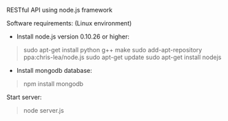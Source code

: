 RESTful API using node.js framework

Software requirements: (Linux environment)

 - Install node.js version 0.10.26 or higher:
  
  > sudo apt-get install python g++ make
  > sudo add-apt-repository ppa:chris-lea/node.js
  > sudo apt-get update
  > sudo apt-get install nodejs

 - Install mongodb database: 

  >npm install mongodb


Start server:

  > node server.js




